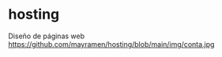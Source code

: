 # hosting
Diseño de páginas web
 <span>https://github.com/mayramen/hosting/blob/main/img/conta.jpg </span>
